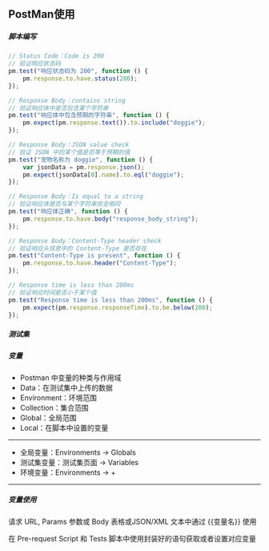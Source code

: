 ## PostMan使用
##### 脚本编写
```js
// Status Code：Code is 200
// 验证响应状态码
pm.test("响应状态码为 200", function () {
    pm.response.to.have.status(200);
});

// Response Body：contains string 
// 验证响应体中是否包含某个字符串
pm.test("响应体中包含预期的字符串", function () {
    pm.expect(pm.response.text()).to.include("doggie");
});

// Response Body：JSON value check
// 验证 JSON 中的某个值是否等于预期的值
pm.test("宠物名称为 doggie", function () {
    var jsonData = pm.response.json();
    pm.expect(jsonData[0].name).to.eql("doggie");
});

// Response Body：Is equal to a string
// 验证响应体是否与某个字符串完全相同
pm.test("响应体正确", function () {
    pm.response.to.have.body("response_body_string");
});

// Response Body：Content-Type header check
// 验证响应头信息中的 Content-Type 是否存在
pm.test("Content-Type is present", function () {
    pm.response.to.have.header("Content-Type");
});

// Response time is less than 200ms
// 验证响应时间是否小于某个值
pm.test("Response time is less than 200ms", function () {
    pm.expect(pm.response.responseTime).to.be.below(200);
});
```
##### 测试集

##### 变量
* Postman 中变量的种类与作用域
* Data：在测试集中上传的数据
* Environment：环境范围
* Collection：集合范围
* Global：全局范围
* Local：在脚本中设置的变量
-----
* 全局变量：Environments -> Globals
* 测试集变量：测试集页面 -> Variables
* 环境变量：Environments -> +
----
##### 变量使用
请求 URL, Params 参数或 Body 表格或JSON/XML 文本中通过 {{变量名}} 使用

在 Pre-request Script 和 Tests 脚本中使用封装好的语句获取或者设置对应变量